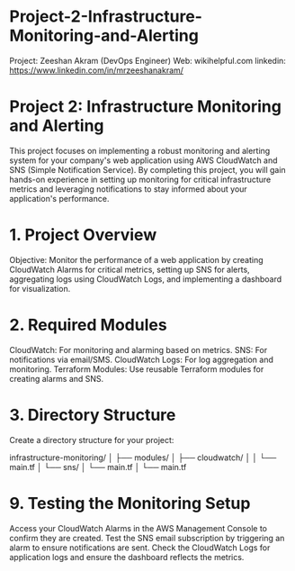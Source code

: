# Project-2-Infrastructure-Monitoring-and-Alerting

Project: Zeeshan Akram (DevOps Engineer)
Web: wikihelpful.com
linkedin: https://www.linkedin.com/in/mrzeeshanakram/


# Project 2: Infrastructure Monitoring and Alerting
This project focuses on implementing a robust monitoring and alerting system for your company's web application using AWS CloudWatch and SNS (Simple Notification Service). By completing this project, you will gain hands-on experience in setting up monitoring for critical infrastructure metrics and leveraging notifications to stay informed about your application's performance.

# 1. Project Overview
Objective: Monitor the performance of a web application by creating CloudWatch Alarms for critical metrics, setting up SNS for alerts, aggregating logs using CloudWatch Logs, and implementing a dashboard for visualization.

# 2. Required Modules
CloudWatch: For monitoring and alarming based on metrics.
SNS: For notifications via email/SMS.
CloudWatch Logs: For log aggregation and monitoring.
Terraform Modules: Use reusable Terraform modules for creating alarms and SNS.

# 3. Directory Structure
Create a directory structure for your project:

infrastructure-monitoring/
│
├── modules/
│   ├── cloudwatch/
│   │   └── main.tf
│   └── sns/
│       └── main.tf
│
└── main.tf


# 9. Testing the Monitoring Setup
Access your CloudWatch Alarms in the AWS Management Console to confirm they are created.
Test the SNS email subscription by triggering an alarm to ensure notifications are sent.
Check the CloudWatch Logs for application logs and ensure the dashboard reflects the metrics.
